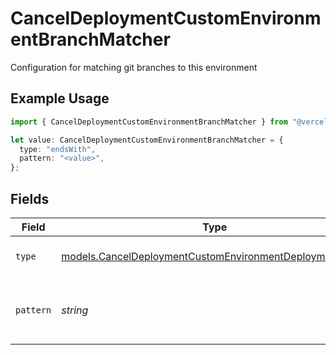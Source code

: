 # CancelDeploymentCustomEnvironmentBranchMatcher

Configuration for matching git branches to this environment

## Example Usage

```typescript
import { CancelDeploymentCustomEnvironmentBranchMatcher } from "@vercel/sdk/models/canceldeploymentop.js";

let value: CancelDeploymentCustomEnvironmentBranchMatcher = {
  type: "endsWith",
  pattern: "<value>",
};
```

## Fields

| Field                                                                                                                    | Type                                                                                                                     | Required                                                                                                                 | Description                                                                                                              |
| ------------------------------------------------------------------------------------------------------------------------ | ------------------------------------------------------------------------------------------------------------------------ | ------------------------------------------------------------------------------------------------------------------------ | ------------------------------------------------------------------------------------------------------------------------ |
| `type`                                                                                                                   | [models.CancelDeploymentCustomEnvironmentDeploymentsType](../models/canceldeploymentcustomenvironmentdeploymentstype.md) | :heavy_check_mark:                                                                                                       | The type of matching to perform                                                                                          |
| `pattern`                                                                                                                | *string*                                                                                                                 | :heavy_check_mark:                                                                                                       | The pattern to match against branch names                                                                                |